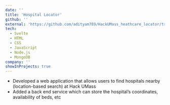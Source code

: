 ```yaml
---
date: ''
title: 'Hospital Locator'
github: ''
external: 'https://github.com/adityam789/HackUMass_heathcare_locator/tree/main/svelte-app'
tech:
  - Svelte
  - HTML
  - CSS
  - JavaScript
  - Node.js
  - MongoDB
company: ''
showInProjects: true
---
```


- Developed a web application that allows users to find hospitals nearby (location-based search) at Hack UMass
- Added a back end service which can store the hospital’s coordinates, availability of beds, etc
